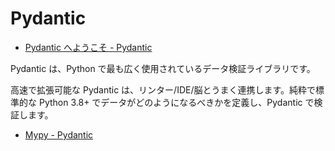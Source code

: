 # Pydantic


- [Pydantic へようこそ - Pydantic](https://docs.pydantic.dev/latest/)

Pydantic は、Python で最も広く使用されているデータ検証ライブラリです。

高速で拡張可能な Pydantic は、リンター/IDE/脳とうまく連携します。純粋で標準的な Python 3.8+ でデータがどのようになるべきかを定義し、Pydantic で検証します。


- [Mypy - Pydantic](https://docs.pydantic.dev/latest/integrations/mypy/)

